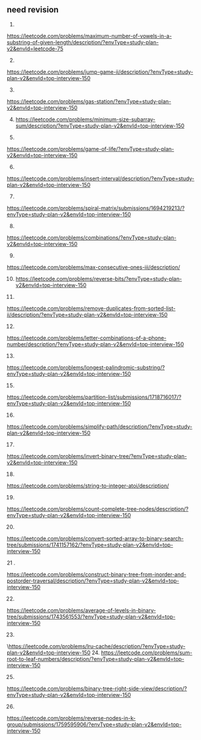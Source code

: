 ## need revision

1. 
https://leetcode.com/problems/maximum-number-of-vowels-in-a-substring-of-given-length/description/?envType=study-plan-v2&envId=leetcode-75

2. 
https://leetcode.com/problems/jump-game-ii/description/?envType=study-plan-v2&envId=top-interview-150

3. 
https://leetcode.com/problems/gas-station/?envType=study-plan-v2&envId=top-interview-150

4. https://leetcode.com/problems/minimum-size-subarray-sum/description/?envType=study-plan-v2&envId=top-interview-150


5. 
https://leetcode.com/problems/game-of-life/?envType=study-plan-v2&envId=top-interview-150


6.
https://leetcode.com/problems/insert-interval/description/?envType=study-plan-v2&envId=top-interview-150

7.
https://leetcode.com/problems/spiral-matrix/submissions/1694219213/?envType=study-plan-v2&envId=top-interview-150

8.
https://leetcode.com/problems/combinations/?envType=study-plan-v2&envId=top-interview-150

9.

https://leetcode.com/problems/max-consecutive-ones-iii/description/

10. https://leetcode.com/problems/reverse-bits/?envType=study-plan-v2&envId=top-interview-150

11. 
https://leetcode.com/problems/remove-duplicates-from-sorted-list-ii/description/?envType=study-plan-v2&envId=top-interview-150


12. 
https://leetcode.com/problems/letter-combinations-of-a-phone-number/description/?envType=study-plan-v2&envId=top-interview-150

13. 
https://leetcode.com/problems/longest-palindromic-substring/?envType=study-plan-v2&envId=top-interview-150

15.
https://leetcode.com/problems/partition-list/submissions/1718716017/?envType=study-plan-v2&envId=top-interview-150

16.
https://leetcode.com/problems/simplify-path/description/?envType=study-plan-v2&envId=top-interview-150


17.
https://leetcode.com/problems/invert-binary-tree/?envType=study-plan-v2&envId=top-interview-150

18. 
https://leetcode.com/problems/string-to-integer-atoi/description/

19.
https://leetcode.com/problems/count-complete-tree-nodes/description/?envType=study-plan-v2&envId=top-interview-150

20.
https://leetcode.com/problems/convert-sorted-array-to-binary-search-tree/submissions/1741157162/?envType=study-plan-v2&envId=top-interview-150


21 .

https://leetcode.com/problems/construct-binary-tree-from-inorder-and-postorder-traversal/description/?envType=study-plan-v2&envId=top-interview-150

22.
https://leetcode.com/problems/average-of-levels-in-binary-tree/submissions/1743561553/?envType=study-plan-v2&envId=top-interview-150

23.
\https://leetcode.com/problems/lru-cache/description/?envType=study-plan-v2&envId=top-interview-150
24.
https://leetcode.com/problems/sum-root-to-leaf-numbers/description/?envType=study-plan-v2&envId=top-interview-150


25. 
https://leetcode.com/problems/binary-tree-right-side-view/description/?envType=study-plan-v2&envId=top-interview-150


26.
https://leetcode.com/problems/reverse-nodes-in-k-group/submissions/1759595906/?envType=study-plan-v2&envId=top-interview-150